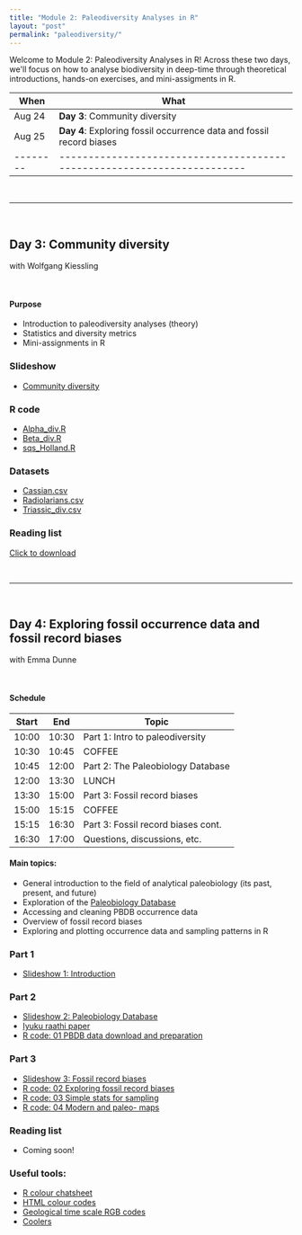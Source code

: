 ```yaml
---
title: "Module 2: Paleodiversity Analyses in R"
layout: "post" 
permalink: "paleodiversity/"
---
```


Welcome to Module 2: Paleodiversity Analyses in R! Across these two days, we'll focus on how to analyse biodiversity in deep-time through theoretical introductions, hands-on exercises, and mini-assigments in R. 


| When   | What                                                                  |
|--------|-----------------------------------------------------------------------|
| Aug 24 | **Day 3**: Community diversity                                        |
| Aug 25 | **Day 4**: Exploring fossil occurrence data and fossil record biases  |
|--------|-----------------------------------------------------------------------|

<br>

- - -

<br>

## Day 3: Community diversity
with Wolfgang Kiessling

<br>

#### Purpose
- Introduction to paleodiversity analyses (theory)
- Statistics and diversity metrics
- Mini-assignments in R


### Slideshow
- [Community diversity]({{site.baseurl}}/data/2_paleodiversity/CommunityDiversity.pptx)

### R code
- [Alpha_div.R]({{site.baseurl}}/data/2_paleodiversity/Alpha_div.R)
- [Beta_div.R]({{site.baseurl}}/data/2_paleodiversity/Beta_div.R)
- [sqs_Holland.R]({{site.baseurl}}/data/2_paleodiversity/sqs_Holland.R)


### Datasets
- [Cassian.csv]({{site.baseurl}}/data/2_paleodiversity/Cassian.csv)
- [Radiolarians.csv]({{site.baseurl}}/data/2_paleodiversity/Radiolarians.csv)
- [Triassic_div.csv]({{site.baseurl}}/data/2_paleodiversity/Triassic_div.csv)


### Reading list
[Click to download]({{site.baseurl}}/data/2_paleodiversity/ReadingList_Kiessling.docx)

<br>

- - -

<br>

## Day 4: Exploring fossil occurrence data and fossil record biases
with Emma Dunne

<br>

#### Schedule

| Start | End   | Topic                                  |
|-------|-------|----------------------------------------|
| 10:00 | 10:30 | Part 1: Intro to paleodiversity        |
| 10:30 | 10:45 | COFFEE                                 |
| 10:45 | 12:00 | Part 2: The Paleobiology Database      |
| 12:00 | 13:30 | LUNCH                                  |
| 13:30 | 15:00 | Part 3: Fossil record biases           |
| 15:00 | 15:15 | COFFEE                                 |
| 15:15 | 16:30 | Part 3: Fossil record biases cont.     |
| 16:30 | 17:00 | Questions, discussions, etc.           |


#### Main topics:
- General introduction to the field of analytical paleobiology (its past, present, and future)
- Exploration of the [Paleobiology Database](https://paleobiodb.org/#/)
- Accessing and cleaning PBDB occurrence data
- Overview of fossil record biases 
- Exploring and plotting occurrence data and sampling patterns in R


### Part 1
- [Slideshow 1: Introduction]({{site.baseurl}}/slides/2_paleodiversity/01_introduction.pdf)


### Part 2
- [Slideshow 2: Paleobiology Database]({{site.baseurl}}/slides/2_paleodiversity/02_PBDB.pdf)
- [Iyuku raathi paper]({{site.baseurl}}/data/2_paleodiversity/Emma/Iyuku_raathi.pdf)
- [R code: 01 PBDB data download and preparation]({{site.baseurl}}/data/2_paleodiversity/Emma/01_data_prep.R)


### Part 3
- [Slideshow 3: Fossil record biases]({{site.baseurl}}/slides/2_paleodiversity/03_sampling.pdf)
- [R code: 02 Exploring fossil record biases]({{site.baseurl}}/data/2_paleodiversity/Emma/02_sampling.R)
- [R code: 03 Simple stats for sampling]({{site.baseurl}}/data/2_paleodiversity/Emma/03_stats.R)
- [R code: 04 Modern and paleo- maps]({{site.baseurl}}/data/2_paleodiversity/Emma/04_maps2.R)


### Reading list
- Coming soon!


### Useful tools:
- [R colour chatsheet](https://www.nceas.ucsb.edu/sites/default/files/2020-04/colorPaletteCheatsheet.pdf)
- [HTML colour codes](https://htmlcolorcodes.com/)
- [Geological time scale RGB codes](https://timescalefoundation.org/charts/rgb.html)
- [Coolers](https://coolors.co/011627-ff0022-41ead4-fdfffc-b91372)


